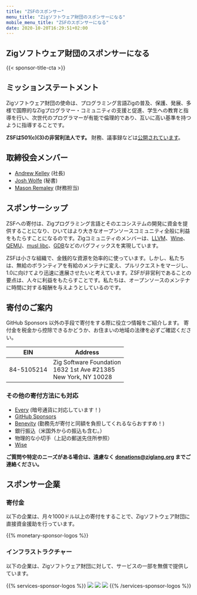 ```yaml
---
title: "ZSFのスポンサー"
menu_title: "Zigソフトウェア財団のスポンサーになる"
mobile_menu_title: "ZSFのスポンサーになる"
date: 2020-10-20T16:29:51+02:00
---
```

## Zigソフトウェア財団のスポンサーになる

{{< sponsor-title-cta >}}

## ミッションステートメント
Zigソフトウェア財団の使命は、プログラミング言語Zigの普及、保護、発展、多様で国際的なZigプログラマー・コミュニティの支援と促進、学生への教育と指導を行い、次世代のプログラマーが有能で倫理的であり、互いに高い基準を持つように指導することです。

**ZSFは501(c)(3)の非営利法人です。** 財務、議事録などは[公開されています](https://drive.google.com/drive/folders/1ucHARxVbhrBbuZDbhrGHYDTsYAs8_bMH?usp=sharing)。

## 取締役会メンバー

- [Andrew Kelley](https://andrewkelley.me/) (社長)
- [Josh Wolfe](https://github.com/thejoshwolfe/) (秘書)
- [Mason Remaley](https://twitter.com/masonremaley/) (財務担当)

## スポンサーシップ

ZSFへの寄付は、Zigプログラミング言語とそのエコシステムの開発に資金を提供することになり、ひいてはより大きなオープンソースコミュニティ全般に利益をもたらすことになるのです。Zigコミュニティのメンバーは、[LLVM](https://llvm.org/)、[Wine](https://winehq.org/)、[QEMU](https://qemu.org/)、[musl libc](https://musl.libc.org/)、[GDB](https://www.gnu.org/software/gdb/)などのバグフィックスを実現しています。

ZSFは小さな組織で、金銭的な資源を効率的に使っています。しかし、私たちは、無給のボランティアを有給のメンテナに変え、プルリクエストをマージし、1.0に向けてより迅速に進展させたいと考えています。ZSFが非営利であることの要点は、人々に利益をもたらすことです。私たちは、オープンソースのメンテナに時間に対する報酬を与えようとしているのです。

## 寄付のご案内
GitHub Sponsors 以外の手段で寄付をする際に役立つ情報をご紹介します。
寄付金を税金から控除できるかどうか、お住まいの地域の法律を必ずご確認ください。

|   **EIN**   | **Address** |
|-------------|-------------|
| 84-5105214 | Zig Software Foundation  <br> 1632 1st Ave #21385  <br> New York, NY 10028|

### その他の寄付方法にも対応
- [Every](https://www.every.org/zig-software-foundation-inc/) (暗号通貨に対応しています！)
- [GitHub Sponsors](https://github.com/sponsors/ziglang)
- [Benevity](https://benevity.com) (勤務先が寄付と同額を負担してくれるならおすすめ！)
- 銀行振込（米国外からの振込も含む。）
- 物理的な小切手（上記の郵送先住所参照）
- [Wise](https://wise.com)

**ご質問や特定のニーズがある場合は、遠慮なく donations@ziglang.org までご連絡ください。**

## スポンサー企業

### 寄付金
以下の企業は、月々1000ドル以上の寄付をすることで、Zigソフトウェア財団に直接資金援助を行っています。

{{% monetary-sponsor-logos %}}

### インフラストラクチャー
以下の企業は、Zigソフトウェア財団に対して、サービスの一部を無償で提供しています。

{{% services-sponsor-logos %}}
![](/lavatech.png)
![](/dropbox.png)
![](/scaleway.png)
{{% /services-sponsor-logos %}}















